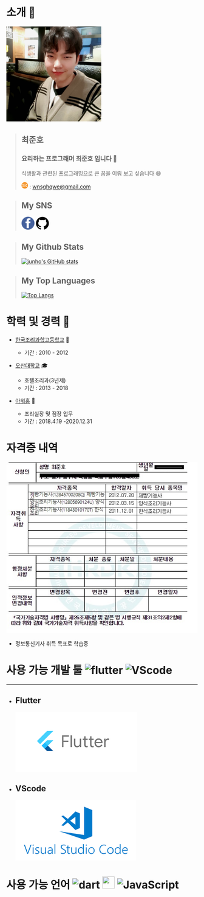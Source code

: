 



# 소개 :construction_worker:

<img src="prople.jpg" width="250" height="250"/>

>## 최준호
> ### 요리하는 프로그래머 최준호 입니다 :fork_and_knife:
> 식생활과 관련된 프로그래밍으로 큰 꿈을 이뤄 보고 싶습니다 :smile:
>
><img src="email.png"> : wnsghqwe@gmail.com

>## My SNS 
>[![Facebook](facebook.png)](https://www.facebook.com/wnsghqwe/) [![github](github.png)](https://github.com/junho1124/jino.dev.gita)

>## My Github Stats
>[![junho's GitHub stats](https://github-readme-stats.vercel.app/api?username=junho1124)](https://github.com/junho1124/github-readme-stats)

>## My Top Languages
>[![Top Langs](https://github-readme-stats.vercel.app/api/top-langs/?username=junho1124&layout=compact)](https://github.com/junho1124/github-readme-stats)

# 학력 및 경력 :man:
* [한국조리과학고등학교](http://www.kcas.hs.kr/) :school_satchel:
    - 기간 : 2010 - 2012
  
* [오산대학교](https://www.osan.ac.kr/) :mortar_board:
    - 호텔조리과(3년제)
    - 기간 : 2013 - 2018
  
* [아워홈](https://www.ourhome.co.kr/) :rice:
    - 조리실장 및 점장 업무
    - 기간 : 2018.4.19 -2020.12.31
  

# 자격증 내역

<img src="age.jpg">

- 정보통신기사 취득 목표로 학습중
   

# 사용 가능 개발 툴  <img alt="flutter" src="https://engineering.linecorp.com/wp-content/uploads/2019/08/flutter1.png" width="32" height="32"/> <img alt="VScode" src="https://i1.daumcdn.net/thumb/C185x200/?fname=https://blog.kakaocdn.net/dn/PPorW/btqWsIwj0ou/sUzQm3B0KV6unXudUhjd6K/img.png" width="32" height="32"/>
 

<hr>

- ## Flutter
    <img src="flutter.png">

- ## VScode
    <img src="VScode.png">

# 사용 가능 언어 <img alt="dart" src="https://img.icons8.com/color/452/dart.png" width="32" height="32"/> <img art="HTML" src="https://icons-for-free.com/iconfiles/png/512/file+html+page+paper+icon-1320165845964400087.png" width="32" height="32"/> <img alt="JavaScript" src="https://cdn.pixabay.com/photo/2017/03/30/17/41/javascript-2189147_960_720.png" width="32" height="32"/>